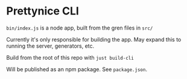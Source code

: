 # Prettynice CLI

`bin/index.js` is a node app, built from the gren files in `src/`

Currently it's only responsible for building the app.
May expand this to running the server, generators, etc.

Build from the root of this repo with `just build-cli`

Will be published as an npm package. See `package.json`.
